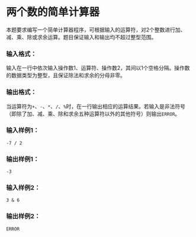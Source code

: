 # 两个数的简单计算器
本题要求编写一个简单计算器程序，可根据输入的运算符，对2个整数进行加、减、乘、除或求余运算。题目保证输入和输出均不超过整型范围。

### 输入格式：
输入在一行中依次输入操作数1、运算符、操作数2，其间以1个空格分隔。操作数的数据类型为整型，且保证除法和求余的分母非零。

### 输出格式：
当运算符为`+`、`-`、`*`、`/`、`%`时，在一行输出相应的运算结果。若输入是非法符号（即除了加、减、乘、除和求余五种运算符以外的其他符号）则输出`ERROR`。

### 输入样例1：
```
-7 / 2
```
### 输出样例1：
```
-3
```
### 输入样例2：
```
3 & 6
```
### 输出样例2：
```
ERROR
```